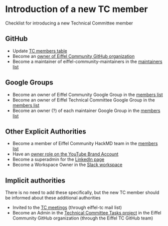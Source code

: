 # Introduction of a new TC member

Checklist for introducing a new Technical Committee member

## GitHub
- Update [TC members table](https://github.com/eiffel-community/community/blob/master/GOVERNANCE.md#technical-committee-members)
- Become an [owner of Eiffel Community GitHub organization](https://github.com/orgs/eiffel-community/people?query=role%3Aowner)
- Become a maintainer of eiffel-community-maintainers in the [maintainers list](https://github.com/orgs/eiffel-community/teams/eiffel-community-maintainers/members)

## Google Groups
- Become an owner of Eiffel Community Google Group in the [members list](https://groups.google.com/g/eiffel-community/members)
- Become an owner of Eiffel Technical Committee Google Group in the [members list](https://groups.google.com/g/eiffel-tc/members)
- Become an owner (?) of each maintainer Google Group in the [members list](https://groups.google.com/g/eiffel-.../members)

## Other Explicit Authorities
- Become a member of Eiffel Community HackMD team in the [members list](https://hackmd.io/team/eiffel-community/manage#members)
- Have an [owner role on the YouTube Brand Account](https://myaccount.google.com/brandaccounts/107441924255935413470/view)
- Become a superadmin for the [LinkedIn page](https://www.linkedin.com/company/eiffel-community/)
- Become a Workspace Owner in the [Slack workspace](https://eiffel-workspace.slack.com)

## Implicit authorities

There is no need to add these specifically, but the new TC member should be informed about these additional authorities

- Invited to the [TC meetings](https://github.com/eiffel-community/community/tree/master/meetings) (through eiffel-tc mail list)
- Become an Admin in the [Technical Committee Tasks project](https://github.com/orgs/eiffel-community/projects/3/settings/access) in the Eiffel Community GitHub organization (through the Eiffel TC GitHub team)
